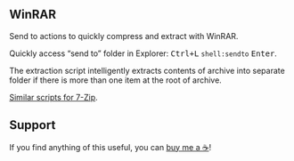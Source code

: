 WinRAR
------

Send to actions to quickly compress and extract with WinRAR.

Quickly access “send to” folder in Explorer: <kbd>Ctrl+L</kbd> `shell:sendto` <kbd>Enter</kbd>.

The extraction script intelligently extracts contents of archive into separate folder if there is more than one item at the root of archive.

[Similar scripts for 7-Zip](https://github.com/ubihazard/windows-scripts/tree/main/7-Zip).

Support
-------

If you find anything of this useful, you can [buy me a ☕](https://www.buymeacoffee.com/ubihazard "Show support")!
